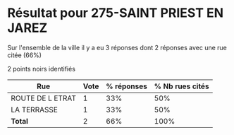 # Résultat pour 275-SAINT PRIEST EN JAREZ

Sur l'ensemble de la ville il y a eu 3 réponses dont 2 réponses avec une rue citée (66%)

2 points noirs identifiés

| Rue | Vote | % réponses | % Nb rues cités|
|-----|------|------------|----------------|
| ROUTE DE L ETRAT | 1 | 33% | 50%|
| LA TERRASSE | 1 | 33% | 50%|
| **Total** | 2 | 66% | 100%|
